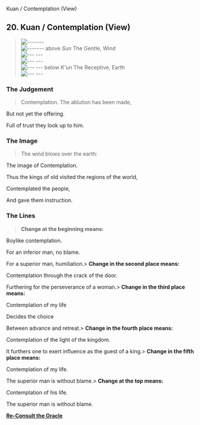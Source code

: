 Kuan / Contemplation (View)
## 20. Kuan / Contemplation (View)
> ![-------](../images/yangU.gif)   
> ![-------](../images/yangU.gif) above _Sun_ The Gentle, Wind  
> ![--- ---](../images/yinU.gif)   
> ![--- ---](../images/yinU.gif)   
> ![--- ---](../images/yinU.gif) below _K'un_ The Receptive, Earth  
> ![--- ---](../images/yinU.gif)
### The Judgement
> Contemplation. The ablution has been made,  
>  But not yet the offering.  
>  Full of trust they look up to him.
### The Image
> The wind blows over the earth:  
>  The image of Contemplation.  
>  Thus the kings of old visited the regions of the world,  
>  Contemplated the people,  
>  And gave them instruction.
### The Lines
> **Change at the beginning means:**  
>  Boylike contemplation.  
>  For an inferior man, no blame.  
>  For a superior man, humiliation.> **Change in the second place means:**  
>  Contemplation through the crack of the door.  
>  Furthering for the perseverance of a woman.> **Change in the third place means:**  
>  Contemplation of my life  
>  Decides the choice  
>  Between advance and retreat.> **Change in the fourth place means:**  
>  Contemplation of the light of the kingdom.  
>  It furthers one to exert influence as the guest of a king.> **Change in the fifth place means:**  
>  Contemplation of my life.  
>  The superior man is without blame.> **Change at the top means:**  
>  Contemplation of his life.  
>  The superior man is without blame.

**[Re-Consult the Oracle](../index.html)**

